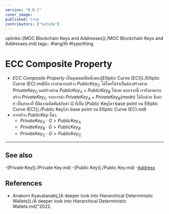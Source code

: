 ```yaml
---
version: "0.0.1"
cover_image:
published: true
contributors: ["Sutida"]
---
```

uplinks::[MOC Blockchain Keys and Addresses](./MOC Blockchain Keys and Addresses.md)
tags:: #lang/th #type/thing

# ECC Composite Property
- *ECC Composite Property* เป็นคุณสมบัติหนึ่งของ[Elliptic Curve (EC)](./Elliptic Curve (EC).md)คือ เราสามารถสร้าง  $Public Key_C$ ได้โดยไม่จำเป็นต้องสร้างผ่าน $Private Key_C$ แต่สร้างผ่าน $Public Key_A + Public Key_B$  ได้เลย นอกจากนี้ เรายังสามารถสร้าง $Private Key_C$ จากการนำ $Private Key_A + Private Key_B (mod n)$ ได้อีกด้วย ซึ่งค่า $n$ เป็นค่าคงที่ ที่มีความสัมพันธ์กับค่า $G$ ที่เป็น [Public Key|ค่า base point บน Elliptic Curve (EC)](./Public Key|ค่า base point บน Elliptic Curve (EC).md)
- การสร้าง $Public Key$ อื่นๆ 
	- $Private Key_A \cdot G > Public Key_A$
	- $Private Key_B \cdot G > Public Key_B$
	- $Private Key_C \cdot G > Public Key_C$

---
## See also
-[Private Key](./Private Key.md)
-[Public Key](./Public Key.md)
-[Address](./Address.md)
## References
- Anakorn Kyavatanakij,[A deeper look into Hierarchical Deterministic Wallets](./A deeper look into Hierarchical Deterministic Wallets.md)"2022.